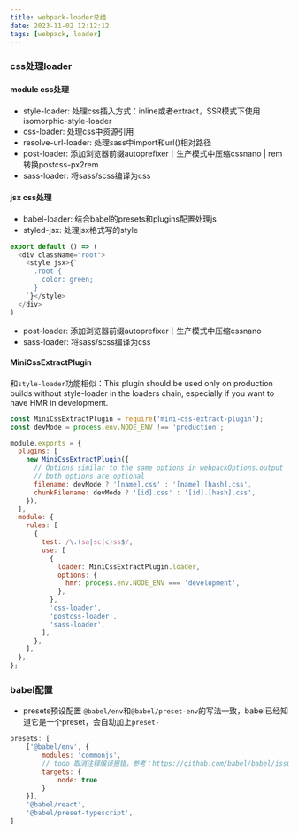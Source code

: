 ```yaml
---
title: webpack-loader总结
date: 2023-11-02 12:12:12
tags: [webpack, loader]
---
```


### css处理loader
#### module css处理
- style-loader: 处理css插入方式：inline或者extract，SSR模式下使用isomorphic-style-loader
- css-loader: 处理css中资源引用
- resolve-url-loader: 处理sass中import和url()相对路径
- post-loader: 添加浏览器前缀autoprefixer｜生产模式中压缩cssnano | rem转换postcss-px2rem
- sass-loader: 将sass/scss编译为css

#### jsx css处理
- babel-loader: 结合babel的presets和plugins配置处理js
- styled-jsx: 处理jsx格式写的style
``` js
export default () => (
  <div className="root">
    <style jsx>{`
      .root {
        color: green;
      }
    `}</style>
  </div>
)
```
- post-loader: 添加浏览器前缀autoprefixer｜生产模式中压缩cssnano
- sass-loader: 将sass/scss编译为css

#### MiniCssExtractPlugin
和`style-loader`功能相似：This plugin should be used only on production builds without style-loader in the loaders chain, especially if you want to have HMR in development.
``` js
const MiniCssExtractPlugin = require('mini-css-extract-plugin');
const devMode = process.env.NODE_ENV !== 'production';

module.exports = {
  plugins: [
    new MiniCssExtractPlugin({
      // Options similar to the same options in webpackOptions.output
      // both options are optional
      filename: devMode ? '[name].css' : '[name].[hash].css',
      chunkFilename: devMode ? '[id].css' : '[id].[hash].css',
    }),
  ],
  module: {
    rules: [
      {
        test: /\.(sa|sc|c)ss$/,
        use: [
          {
            loader: MiniCssExtractPlugin.loader,
            options: {
              hmr: process.env.NODE_ENV === 'development',
            },
          },
          'css-loader',
          'postcss-loader',
          'sass-loader',
        ],
      },
    ],
  },
};
```

### babel配置
- presets预设配置
`@babel/env`和`@babel/preset-env`的写法一致，babel已经知道它是一个preset，会自动加上`preset-`
``` js
presets: [
    ['@babel/env', {
        modules: 'commonjs',
        // todo 取消注释编译报错，参考：https://github.com/babel/babel/issues/8559
        targets: {
            node: true
        }
    }],
    '@babel/react',
    '@babel/preset-typescript',
]
```
